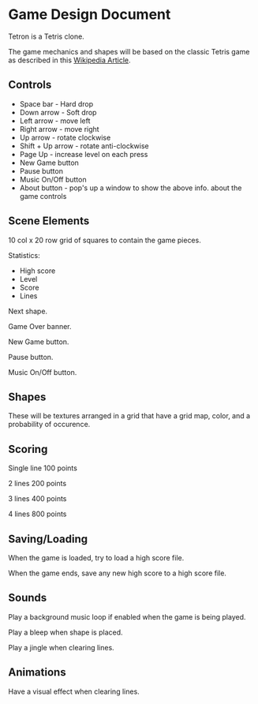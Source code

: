 # Game Design Document

Tetron is a Tetris clone.

The game mechanics and shapes will be based on the classic Tetris game as described in this [Wikipedia Article](https://en.wikipedia.org/wiki/Tetris).

## Controls

* Space bar - Hard drop
* Down arrow - Soft drop
* Left arrow - move left
* Right arrow - move right
* Up arrow - rotate clockwise
* Shift + Up arrow - rotate anti-clockwise
* Page Up - increase level on each press
* New Game button
* Pause button
* Music On/Off button
* About button - pop's up a window to show the above info. about the game controls

## Scene Elements

10 col x 20 row grid of squares to contain the game pieces.

Statistics:
* High score
* Level
* Score
* Lines

Next shape.

Game Over banner.

New Game button.

Pause button.

Music On/Off button.

## Shapes

These will be textures arranged in a grid that have a grid map, color, and a probability of occurence.

## Scoring

Single line 100 points

2 lines 200 points

3 lines 400 points

4 lines 800 points

## Saving/Loading

When the game is loaded, try to load a high score file.

When the game ends, save any new high score to a high score file.

## Sounds

Play a background music loop if enabled when the game is being played.

Play a bleep when shape is placed.

Play a jingle when clearing lines.

## Animations

Have a visual effect when clearing lines.
